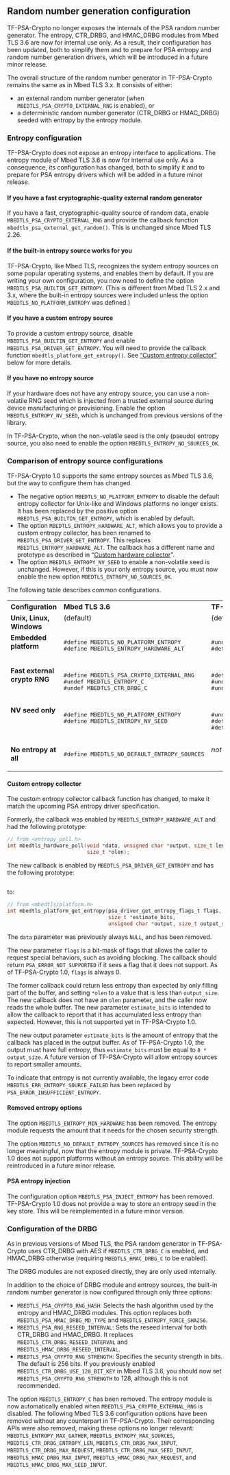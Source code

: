 ## Random number generation configuration

TF-PSA-Crypto no longer exposes the internals of the PSA random number generator. The entropy, CTR_DRBG, and HMAC_DRBG modules from Mbed TLS 3.6 are now for internal use only. As a result, their configuration has been updated, both to simplify them and to prepare for PSA entropy and random number generation drivers, which will be introduced in a future minor release.

The overall structure of the random number generator in TF-PSA-Crypto remains the same as in Mbed TLS 3.x. It consists of either:
* an external random number generator (when `MBEDTLS_PSA_CRYPTO_EXTERNAL_RNG` is enabled), or
* a deterministic random number generator (CTR_DRBG or HMAC_DRBG) seeded with entropy by the entropy module.

### Entropy configuration

TF-PSA-Crypto does not expose an entropy interface to applications. The entropy module of Mbed TLS 3.6 is now for internal use only. As a consequence, its configuration has changed, both to simplify it and to prepare for PSA entropy drivers which will be added in a future minor release.

#### If you have a fast cryptographic-quality external random generator

If you have a fast, cryptographic-quality source of random data, enable `MBEDTLS_PSA_CRYPTO_EXTERNAL_RNG` and provide the callback function `mbedtls_psa_external_get_random()`. This is unchanged since Mbed TLS 2.26.

#### If the built-in entropy source works for you

TF-PSA-Crypto, like Mbed TLS, recognizes the system entropy sources on some popular operating systems, and enables them by default. If you are writing your own configuration, you now need to define the option `MBEDTLS_PSA_BUILTIN_GET_ENTROPY`. (This is different from Mbed TLS 2.x and 3.x, where the built-in entropy sources were included unless the option `MBEDTLS_NO_PLATFORM_ENTROPY` was defined.)

#### If you have a custom entropy source

To provide a custom entropy source, disable `MBEDTLS_PSA_BUILTIN_GET_ENTROPY` and enable `MBEDTLS_PSA_DRIVER_GET_ENTROPY`. You will need to provide the callback function `mbedtls_platform_get_entropy()`. See [“Custom entropy collector”](#custom-entropy-collector) below for more details.

#### If you have no entropy source

If your hardware does not have any entropy source, you can use a non-volatile RNG seed which is injected from a trusted external source during device manufacturing or provisioning. Enable the option `MBEDTLS_ENTROPY_NV_SEED`, which is unchanged from previous versions of the library.

In TF-PSA-Crypto, when the non-volatile seed is the only (pseudo) entropy source, you also need to enable the option `MBEDTLS_ENTROPY_NO_SOURCES_OK`.

### Comparison of entropy source configurations

TF-PSA-Crypto 1.0 supports the same entropy sources as Mbed TLS 3.6, but the way to configure them has changed.

* The negative option `MBEDTLS_NO_PLATFORM_ENTROPY` to disable the default entropy collector for Unix-like and Windows platforms no longer exists. It has been replaced by the positive option `MBEDTLS_PSA_BUILTIN_GET_ENTROPY`, which is enabled by default.
* The option `MBEDTLS_ENTROPY_HARDWARE_ALT`, which allows you to provide a custom entropy collector, has been renamed to `MBEDTLS_PSA_DRIVER_GET_ENTROPY`. This replaces `MBEDTLS_ENTROPY_HARDWARE_ALT`. The callback has a different name and prototype as described in “[Custom hardware collector](#custom-entropy-collector)”.
* The option `MBEDTLS_ENTROPY_NV_SEED` to enable a non-volatile seed is unchanged. However, if this is your only entropy source, you must now enable the new option `MBEDTLS_ENTROPY_NO_SOURCES_OK`.

The following table describes common configurations.

<table>
  <tr valign="top">
    <th align="left">Configuration</th>
    <th align="left">Mbed TLS 3.6</th>
    <th align="left">TF-PSA-Crypto 1.0</th>
  </tr>

  <tr valign="top">
    <td><strong>Unix, Linux, Windows</strong></td>
    <td>(default)</td>
    <td>(default)</td>
  </tr>

  <tr valign="top">
    <td><strong>Embedded platform</strong></td>
    <td>
      <pre>
#define MBEDTLS_NO_PLATFORM_ENTROPY
#define MBEDTLS_ENTROPY_HARDWARE_ALT
      </pre>
    </td>
    <td>
      <pre>
#undef MBEDTLS_PSA_BUILTIN_GET_ENTROPY
#define MBEDTLS_PSA_DRIVER_GET_ENTROPY
      </pre>
    </td>
  </tr>

  <tr valign="top">
    <td><strong>Fast external crypto RNG</strong></td>
    <td>
      <pre>
#define MBEDTLS_PSA_CRYPTO_EXTERNAL_RNG
#undef MBEDTLS_ENTROPY_C
#undef MBEDTLS_CTR_DRBG_C
      </pre>
    </td>
    <td>
      <pre>
#define MBEDTLS_PSA_CRYPTO_EXTERNAL_RNG
#undef MBEDTLS_ENTROPY_C
#undef MBEDTLS_CTR_DRBG_C
      </pre>
    </td>
  </tr>

  <tr valign="top">
    <td><strong>NV seed only</strong></td>
    <td>
      <pre>
#define MBEDTLS_NO_PLATFORM_ENTROPY
#define MBEDTLS_ENTROPY_NV_SEED
      </pre>
    </td>
    <td>
      <pre>
#undef MBEDTLS_PSA_BUILTIN_GET_ENTROPY
#define MBEDTLS_ENTROPY_NV_SEED
#define MBEDTLS_ENTROPY_NO_SOURCES_OK
      </pre>
    </td>
  </tr>

  <tr valign="top">
    <td><strong>No entropy at all</strong></td>
    <td>
      <pre>
#define MBEDTLS_NO_DEFAULT_ENTROPY_SOURCES
      </pre>
    </td>
    <td>
      <em>not supported</em>
    </td>
  </tr>
</table>

#### Custom entropy collector

The custom entropy collector callback function has changed, to make it match the upcoming PSA entropy driver specification.

Formerly, the callback was enabled by `MBEDTLS_ENTROPY_HARDWARE_ALT` and had the following prototype:
```c
// from <entropy_poll.h>
int mbedtls_hardware_poll(void *data, unsigned char *output, size_t len,
                          size_t *olen);
```

The new callback is enabled by `MBEDTLS_PSA_DRIVER_GET_ENTROPY` and has the following prototype:
```c
```

to:

```c
// from <mbedtls/platform.h>
int mbedtls_platform_get_entropy(psa_driver_get_entropy_flags_t flags,
                                 size_t *estimate_bits,
                                 unsigned char *output, size_t output_size);
```

The `data` parameter was previously always `NULL`, and has been removed.

The new parameter `flags` is a bit-mask of flags that allows the caller to request special behaviors, such as avoiding blocking. The callback should return `PSA_ERROR_NOT_SUPPORTED` if it sees a flag that it does not support. As of TF-PSA-Crypto 1.0, `flags` is always 0.

The former callback could return less entropy than expected by only filling part of the buffer, and setting `*olen` to a value that is less than `output_size`. The new callback does not have an `olen` parameter, and the caller now reads the whole buffer. The new parameter `estimate_bits` is intended to allow the callback to report that it has accumulated less entropy than expected. However, this is not supported yet in TF-PSA-Crypto 1.0.

The new output parameter `estimate_bits` is the amount of entropy that the callback has placed in the output buffer. As of TF-PSA-Crypto 1.0, the output must have full entropy, thus `estimate_bits` must be equal to `8 * output_size`. A future version of TF-PSA-Crypto will allow entropy sources to report smaller amounts.

To indicate that entropy is not currently available, the legacy error code `MBEDTLS_ERR_ENTROPY_SOURCE_FAILED` has been replaced by `PSA_ERROR_INSUFFICIENT_ENTROPY`.

#### Removed entropy options

The option `MBEDTLS_ENTROPY_MIN_HARDWARE` has been removed. The entropy module requests the amount that it needs for the chosen security strength.

The option `MBEDTLS_NO_DEFAULT_ENTROPY_SOURCES` has removed since it is no longer meaningful, now that the entropy module is private. TF-PSA-Crypto 1.0 does not support platforms without an entropy source. This ability will be reintroduced in a future minor release.

#### PSA entropy injection

The configuration option `MBEDTLS_PSA_INJECT_ENTROPY` has been removed. TF-PSA-Crypto 1.0 does not provide a way to store an entropy seed in the key store. This will be reimplemented in a future minor version.

### Configuration of the DRBG

As in previous versions of Mbed TLS, the PSA random generator in TF-PSA-Crypto uses CTR_DRBG with AES if `MBEDTLS_CTR_DRBG_C` is enabled, and HMAC_DRBG otherwise (requiring `MBEDTLS_HMAC_DRBG_C` to be enabled).

The DRBG modules are not exposed directly, they are only used internally.

In addition to the choice of DRBG module and entropy sources, the built-in random number generator is now configured through only three options:

* `MBEDTLS_PSA_CRYPTO_RNG_HASH`: Selects the hash algorithm used by the entropy and HMAC_DRBG modules. This option replaces both `MBEDTLS_PSA_HMAC_DRBG_MD_TYPE` and `MBEDTLS_ENTROPY_FORCE_SHA256`.
* `MBEDTLS_PSA_RNG_RESEED_INTERVAL`: Sets the reseed interval for both CTR_DRBG and HMAC_DRBG. It replaces `MBEDTLS_CTR_DRBG_RESEED_INTERVAL` and `MBEDTLS_HMAC_DRBG_RESEED_INTERVAL`.
* `MBEDTLS_PSA_CRYPTO_RNG_STRENGTH`: Specifies the security strength in bits. The default is 256 bits. If you previously enabled `MBEDTLS_CTR_DRBG_USE_128_BIT_KEY` in Mbed TLS 3.6, you should now set `MBEDTLS_PSA_CRYPTO_RNG_STRENGTH` to 128, although this is not recommended.

The option `MBEDTLS_ENTROPY_C` has been removed. The entropy module is now automatically enabled when `MBEDTLS_PSA_CRYPTO_EXTERNAL_RNG` is disabled.
The following Mbed TLS 3.6 configuration options have been removed without any counterpart in TF-PSA-Crypto. Their corresponding APIs were also removed, making these options no longer relevant:
`MBEDTLS_ENTROPY_MAX_GATHER`, `MBEDTLS_ENTROPY_MAX_SOURCES`, `MBEDTLS_CTR_DRBG_ENTROPY_LEN`, `MBEDTLS_CTR_DRBG_MAX_INPUT`, `MBEDTLS_CTR_DRBG_MAX_REQUEST`, `MBEDTLS_CTR_DRBG_MAX_SEED_INPUT`, `MBEDTLS_HMAC_DRBG_MAX_INPUT`, `MBEDTLS_HMAC_DRBG_MAX_REQUEST`, and `MBEDTLS_HMAC_DRBG_MAX_SEED_INPUT`.
